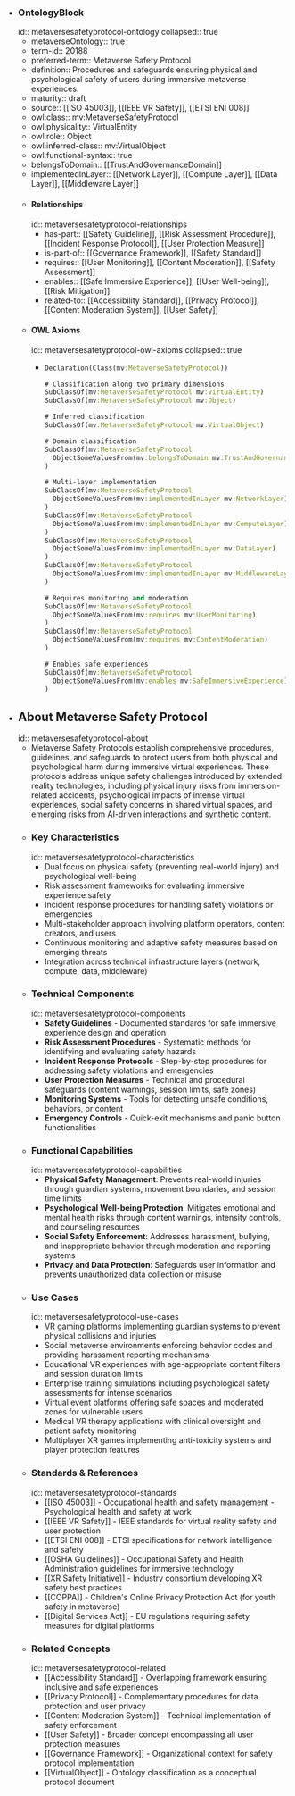 - ### OntologyBlock
  id:: metaversesafetyprotocol-ontology
  collapsed:: true
	- metaverseOntology:: true
	- term-id:: 20188
	- preferred-term:: Metaverse Safety Protocol
	- definition:: Procedures and safeguards ensuring physical and psychological safety of users during immersive metaverse experiences.
	- maturity:: draft
	- source:: [[ISO 45003]], [[IEEE VR Safety]], [[ETSI ENI 008]]
	- owl:class:: mv:MetaverseSafetyProtocol
	- owl:physicality:: VirtualEntity
	- owl:role:: Object
	- owl:inferred-class:: mv:VirtualObject
	- owl:functional-syntax:: true
	- belongsToDomain:: [[TrustAndGovernanceDomain]]
	- implementedInLayer:: [[Network Layer]], [[Compute Layer]], [[Data Layer]], [[Middleware Layer]]
	- #### Relationships
	  id:: metaversesafetyprotocol-relationships
		- has-part:: [[Safety Guideline]], [[Risk Assessment Procedure]], [[Incident Response Protocol]], [[User Protection Measure]]
		- is-part-of:: [[Governance Framework]], [[Safety Standard]]
		- requires:: [[User Monitoring]], [[Content Moderation]], [[Safety Assessment]]
		- enables:: [[Safe Immersive Experience]], [[User Well-being]], [[Risk Mitigation]]
		- related-to:: [[Accessibility Standard]], [[Privacy Protocol]], [[Content Moderation System]], [[User Safety]]
	- #### OWL Axioms
	  id:: metaversesafetyprotocol-owl-axioms
	  collapsed:: true
		- ```clojure
		  Declaration(Class(mv:MetaverseSafetyProtocol))

		  # Classification along two primary dimensions
		  SubClassOf(mv:MetaverseSafetyProtocol mv:VirtualEntity)
		  SubClassOf(mv:MetaverseSafetyProtocol mv:Object)

		  # Inferred classification
		  SubClassOf(mv:MetaverseSafetyProtocol mv:VirtualObject)

		  # Domain classification
		  SubClassOf(mv:MetaverseSafetyProtocol
		    ObjectSomeValuesFrom(mv:belongsToDomain mv:TrustAndGovernanceDomain)
		  )

		  # Multi-layer implementation
		  SubClassOf(mv:MetaverseSafetyProtocol
		    ObjectSomeValuesFrom(mv:implementedInLayer mv:NetworkLayer)
		  )
		  SubClassOf(mv:MetaverseSafetyProtocol
		    ObjectSomeValuesFrom(mv:implementedInLayer mv:ComputeLayer)
		  )
		  SubClassOf(mv:MetaverseSafetyProtocol
		    ObjectSomeValuesFrom(mv:implementedInLayer mv:DataLayer)
		  )
		  SubClassOf(mv:MetaverseSafetyProtocol
		    ObjectSomeValuesFrom(mv:implementedInLayer mv:MiddlewareLayer)
		  )

		  # Requires monitoring and moderation
		  SubClassOf(mv:MetaverseSafetyProtocol
		    ObjectSomeValuesFrom(mv:requires mv:UserMonitoring)
		  )
		  SubClassOf(mv:MetaverseSafetyProtocol
		    ObjectSomeValuesFrom(mv:requires mv:ContentModeration)
		  )

		  # Enables safe experiences
		  SubClassOf(mv:MetaverseSafetyProtocol
		    ObjectSomeValuesFrom(mv:enables mv:SafeImmersiveExperience)
		  )
		  ```
- ## About Metaverse Safety Protocol
  id:: metaversesafetyprotocol-about
	- Metaverse Safety Protocols establish comprehensive procedures, guidelines, and safeguards to protect users from both physical and psychological harm during immersive virtual experiences. These protocols address unique safety challenges introduced by extended reality technologies, including physical injury risks from immersion-related accidents, psychological impacts of intense virtual experiences, social safety concerns in shared virtual spaces, and emerging risks from AI-driven interactions and synthetic content.
	- ### Key Characteristics
	  id:: metaversesafetyprotocol-characteristics
		- Dual focus on physical safety (preventing real-world injury) and psychological well-being
		- Risk assessment frameworks for evaluating immersive experience safety
		- Incident response procedures for handling safety violations or emergencies
		- Multi-stakeholder approach involving platform operators, content creators, and users
		- Continuous monitoring and adaptive safety measures based on emerging threats
		- Integration across technical infrastructure layers (network, compute, data, middleware)
	- ### Technical Components
	  id:: metaversesafetyprotocol-components
		- **Safety Guidelines** - Documented standards for safe immersive experience design and operation
		- **Risk Assessment Procedures** - Systematic methods for identifying and evaluating safety hazards
		- **Incident Response Protocols** - Step-by-step procedures for addressing safety violations and emergencies
		- **User Protection Measures** - Technical and procedural safeguards (content warnings, session limits, safe zones)
		- **Monitoring Systems** - Tools for detecting unsafe conditions, behaviors, or content
		- **Emergency Controls** - Quick-exit mechanisms and panic button functionalities
	- ### Functional Capabilities
	  id:: metaversesafetyprotocol-capabilities
		- **Physical Safety Management**: Prevents real-world injuries through guardian systems, movement boundaries, and session time limits
		- **Psychological Well-being Protection**: Mitigates emotional and mental health risks through content warnings, intensity controls, and counseling resources
		- **Social Safety Enforcement**: Addresses harassment, bullying, and inappropriate behavior through moderation and reporting systems
		- **Privacy and Data Protection**: Safeguards user information and prevents unauthorized data collection or misuse
	- ### Use Cases
	  id:: metaversesafetyprotocol-use-cases
		- VR gaming platforms implementing guardian systems to prevent physical collisions and injuries
		- Social metaverse environments enforcing behavior codes and providing harassment reporting mechanisms
		- Educational VR experiences with age-appropriate content filters and session duration limits
		- Enterprise training simulations including psychological safety assessments for intense scenarios
		- Virtual event platforms offering safe spaces and moderated zones for vulnerable users
		- Medical VR therapy applications with clinical oversight and patient safety monitoring
		- Multiplayer XR games implementing anti-toxicity systems and player protection features
	- ### Standards & References
	  id:: metaversesafetyprotocol-standards
		- [[ISO 45003]] - Occupational health and safety management - Psychological health and safety at work
		- [[IEEE VR Safety]] - IEEE standards for virtual reality safety and user protection
		- [[ETSI ENI 008]] - ETSI specifications for network intelligence and safety
		- [[OSHA Guidelines]] - Occupational Safety and Health Administration guidelines for immersive technology
		- [[XR Safety Initiative]] - Industry consortium developing XR safety best practices
		- [[COPPA]] - Children's Online Privacy Protection Act (for youth safety in metaverse)
		- [[Digital Services Act]] - EU regulations requiring safety measures for digital platforms
	- ### Related Concepts
	  id:: metaversesafetyprotocol-related
		- [[Accessibility Standard]] - Overlapping framework ensuring inclusive and safe experiences
		- [[Privacy Protocol]] - Complementary procedures for data protection and user privacy
		- [[Content Moderation System]] - Technical implementation of safety enforcement
		- [[User Safety]] - Broader concept encompassing all user protection measures
		- [[Governance Framework]] - Organizational context for safety protocol implementation
		- [[VirtualObject]] - Ontology classification as a conceptual protocol document
